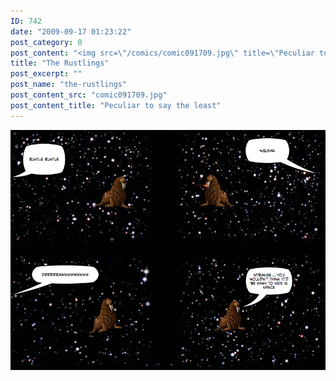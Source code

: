 ```yaml
---
ID: 742
date: "2009-09-17 01:23:22"
post_category: 0
post_content: "<img src=\"/comics/comic091709.jpg\" title=\"Peculiar to say the least\" />"
title: "The Rustlings"
post_excerpt: ""
post_name: "the-rustlings"
post_content_src: "comic091709.jpg"
post_content_title: "Peculiar to say the least"
---
```



[![Peculiar to say the least](/comics-hi-res/comic091709.jpg)](/comics-hi-res/comic091709.jpg)
